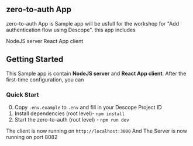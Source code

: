## zero-to-auth App

zero-to-auth App is Sample app will be usfull for the workshop for "Add authentication flow using Descope". this app includes

NodeJS server
React App client

## Getting Started

This Sample app is contain **NodeJS server** and **React App client**.
After the first-time configuration, you can

### Quick Start

0. Copy `.env.example` to `.env` and fill in your Descope Project ID
1. Install dependencies (root level)- `npm install`
2. Start the zero-to-auth (root level) - `npm run dev`

The client is now running on `http://localhost:3000`
And The Server is now running on port 8082
